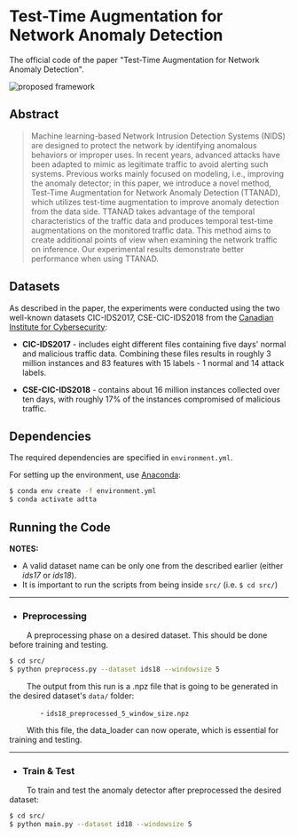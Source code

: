 # Test-Time Augmentation for Network Anomaly Detection
The official code of the paper "Test-Time Augmentation for Network Anomaly Detection".


![proposed framework](https://raw.githubusercontent.com/nivgold/TTANAD/main/fig.png)

## Abstract

> Machine learning-based Network Intrusion Detection Systems (NIDS) are designed to protect the network by identifying anomalous behaviors or improper uses. In recent years, advanced attacks have been adapted to mimic as legitimate traffic to avoid alerting such systems. Previous works mainly focused on modeling, i.e., improving the anomaly detector; in this paper, we introduce a novel method, Test-Time Augmentation for Network Anomaly Detection (TTANAD), which utilizes test-time augmentation to improve anomaly detection from the data side. TTANAD takes advantage of the temporal characteristics of the traffic data and produces temporal test-time augmentations on the monitored traffic data. This method aims to create additional points of view when examining the network traffic on inference. Our experimental results demonstrate better performance when using TTANAD.

## Datasets

As described in the paper, the experiments were conducted using the two well-known datasets CIC-IDS2017, CSE-CIC-IDS2018 from the [Canadian Institute for Cybersecurity](https://www.unb.ca/cic/datasets/): 

* **CIC-IDS2017** - includes eight different files containing five days' normal and malicious traffic data. Combining these files results in roughly 3 million instances and 83 features with 15 labels - 1 normal and 14 attack labels.

* **CSE-CIC-IDS2018** - contains about 16 million instances collected over ten days, with roughly 17% of the instances compromised of malicious traffic.


## Dependencies

The required dependencies are specified in `environment.yml`.

For setting up the environment, use [Anaconda](https://www.anaconda.com/):
```bash
$ conda env create -f environment.yml
$ conda activate adtta
```

## Running the Code

**NOTES:**

- A valid dataset name can be only one from the described earlier (either *ids17* or *ids18*).
- It is important to run the scripts from being inside `src/` (i.e. ```$ cd src/```)

---

* ### **Preprocessing**
        
&nbsp;&nbsp;&nbsp;&nbsp;&nbsp;&nbsp;&nbsp;&nbsp;A preprocessing phase on a desired dataset. This should be done before training and testing.

```bash
$ cd src/
$ python preprocess.py --dataset ids18 --windowsize 5
```

&nbsp;&nbsp;&nbsp;&nbsp;&nbsp;&nbsp;&nbsp;&nbsp;The output from this run is a .npz file that is going to be generated in the desired dataset's `data/` folder:

&emsp;&emsp;&emsp;&emsp;- `ids18_preprocessed_5_window_size.npz`


&nbsp;&nbsp;&nbsp;&nbsp;&nbsp;&nbsp;&nbsp;&nbsp;With this file, the data_loader can now operate, which is essential for training and testing.

---

* ### **Train & Test**

&nbsp;&nbsp;&nbsp;&nbsp;&nbsp;&nbsp;&nbsp;&nbsp;To train and test the anomaly detector after preprocessed the desired dataset:

```bash
$ cd src/
$ python main.py --dataset id18 --windowsize 5
```
